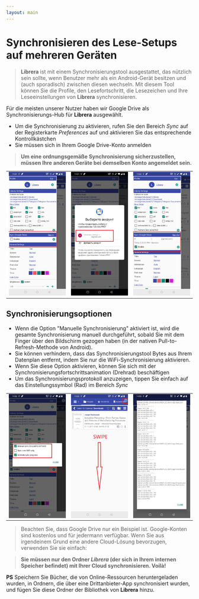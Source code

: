 ```yaml
---
layout: main
---
```


# Synchronisieren des Lese-Setups auf mehreren Geräten


> **Librera** ist mit einem Synchronisierungstool ausgestattet, das nützlich sein sollte, wenn Benutzer mehr als ein Android-Gerät besitzen und (auch sporadisch) zwischen diesen wechseln. Mit diesem Tool können Sie die Profile, den Lesefortschritt, die Lesezeichen und Ihre Leseeinstellungen von **Librera** synchronisieren.

Für die meisten unserer Nutzer haben wir Google Drive als Synchronisierungs-Hub für **Librera** ausgewählt.

* Um die Synchronisierung zu aktivieren, rufen Sie den Bereich _Sync_ auf der Registerkarte _Preferences_ auf und aktivieren Sie das entsprechende Kontrollkästchen
* Sie müssen sich in Ihrem Google Drive-Konto anmelden
 
> **Um eine ordnungsgemäße Synchronisierung sicherzustellen, müssen Ihre anderen Geräte bei demselben Konto angemeldet sein.**

||||
|-|-|-|
|![](1.jpg)|![](2.jpg)|![](3.jpg)|

## Synchronisierungsoptionen

* Wenn die Option &quot;Manuelle Synchronisierung&quot; aktiviert ist, wird die gesamte Synchronisierung manuell durchgeführt, sobald Sie mit dem Finger über den Bildschirm gezogen haben (in der nativen Pull-to-Refresh-Methode von Android).
* Sie können verhindern, dass das Synchronisierungstool Bytes aus Ihrem Datenplan entfernt, indem Sie nur die WiFi-Synchronisierung aktivieren.
* Wenn Sie diese Option aktivieren, können Sie sich mit der Synchronisierungsfortschrittsanimation (Drehrad) beschäftigen
* Um das Synchronisierungsprotokoll anzuzeigen, tippen Sie einfach auf das Einstellungssymbol (Rad) im Bereich _Sync_

||||
|-|-|-|
|![](32.jpg)|![](41.jpg)|![](42.jpg)|

> Beachten Sie, dass Google Drive nur ein Beispiel ist. Google-Konten sind kostenlos und für jedermann verfügbar. Wenn Sie aus irgendeinem Grund eine andere Cloud-Lösung bevorzugen, verwenden Sie sie einfach:

> **Sie müssen nur den Ordner _Librera_ (der sich in Ihrem internen Speicher befindet) mit Ihrer Cloud synchronisieren. Voilà!**

**PS** Speichern Sie Bücher, die von Online-Ressourcen heruntergeladen wurden, in Ordnern, die über eine Drittanbieter-App synchronisiert wurden, und fügen Sie diese Ordner der Bibliothek von **Librera** hinzu.
